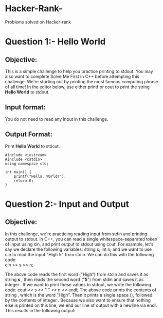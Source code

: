 # Hacker-Rank-
Problems solved on Hacker-rank 
# Question 1:- Hello World
## Objective: 
This is a simple challenge to help you practice printing to stdout. You may also want to complete Solve Me First in C++ before attempting this challenge.
We're starting out by printing the most famous computing phrase of all time! In the editor below, use either printf or cout to print the string **Hello World**  to stdout.
## Input format:
You do not need to read any input in this challenge.
## Output Format: 
Print **Hello World** to stdout.
```
#include <iostream>
#include <cstdio>
using namespace std;

int main() {
    printf("Hello, World!");
    return 0;
}
```
# Question 2:- Input and Output
## Objective: 

In this challenge, we're practicing reading input from stdin and printing output to stdout.
In C++, you can read a single whitespace-separated token of input using cin, and print output to stdout using cout. For example, let's say we declare the following variables: 
string s;
int n;
and we want to use cin to read the input "High 5" from stdin. We can do this with the following code:  
cin >> s >> n; 

The above code reads the first word ("High") from stdin and saves it as string **s** , then reads the second word ("**5**") from stdin and saves it as integer . If we want to print these values to stdout, we write the following code:
cout << s << " " << n << endl;
The above code prints the contents of string , which is the word "High". Then it prints a single space (), followed by the contents of integer . Because we also want to ensure that nothing else is printed on this line, we end our line of output with a newline via endl. This results in the following output:


